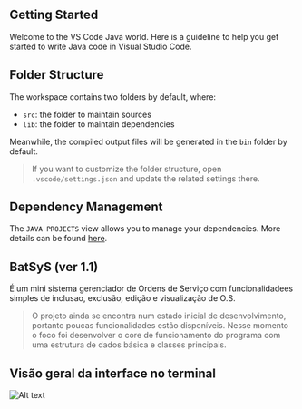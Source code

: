 ## Getting Started

Welcome to the VS Code Java world. Here is a guideline to help you get started to write Java code in Visual Studio Code.

## Folder Structure

The workspace contains two folders by default, where:

- `src`: the folder to maintain sources
- `lib`: the folder to maintain dependencies

Meanwhile, the compiled output files will be generated in the `bin` folder by default.

> If you want to customize the folder structure, open `.vscode/settings.json` and update the related settings there.

## Dependency Management

The `JAVA PROJECTS` view allows you to manage your dependencies. More details can be found [here](https://github.com/microsoft/vscode-java-dependency#manage-dependencies).

## BatSyS (ver 1.1)

É um mini sistema gerenciador de Ordens de Serviço com funcionalidadees simples de inclusao, exclusão, edição e visualização de O.S.

> O projeto ainda se encontra num estado inicial de desenvolvimento, portanto poucas funcionalidades estão disponíveis. Nesse momento o foco foi desenvolver o core de funcionamento do programa com uma estrutura de dados básica e classes principais.

## Visão geral da interface no terminal

![Alt text](relative/path/to/visaoGeral.png?raw=true "visão geral")